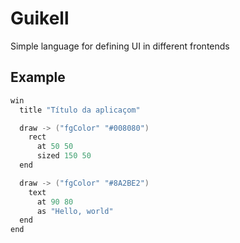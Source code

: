 # Guikell
Simple language for defining UI in different frontends

## Example
```c
win 
  title "Título da aplicaçom"

  draw -> ("fgColor" "#008080")
    rect
      at 50 50
      sized 150 50
  end

  draw -> ("fgColor" "#8A2BE2")
    text
      at 90 80
      as "Hello, world"
  end
end
```
